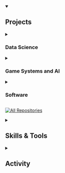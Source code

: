 <details open>
  <summary><h2>Projects</h2></summary>

  <details>
    <summary><h3>Data Science</h3></summary>
      <p align="left">
        <a href="https://github.com/CharlesO55/Music_Genre_Classifiers"><img width="33%" src="https://denvercoder1-github-readme-stats.vercel.app/api/pin/?username=CharlesO55&repo=Music_Genre_Classifiers&theme=react&hide_border=true" alt="Music_Genre_Classifiers"></a>
        <a href="https://github.com/CharlesO55/Nationwide_Dashboard_WebApp"><img width="33%" src="https://denvercoder1-github-readme-stats.vercel.app/api/pin/?username=CharlesO55&repo=Nationwide_Dashboard_WebApp&theme=react&hide_border=true" alt="Nationwide_Dashboard_WebApp"></a>
        <a href="https://github.com/dovodv/Predicting-MRT-3-Ridership-through-Machine-Learning"><img width="33%" src="https://denvercoder1-github-readme-stats.vercel.app/api/pin/?username=dovodv&repo=Predicting-MRT-3-Ridership-through-Machine-Learning&theme=react&hide_border=true" alt="Predicting-MRT-3-Ridership-through-Machine-Learning"></a>
        <a href="https://github.com/CharlesO55/VA_Casting_Recommender_System"><img width="33%" src="https://denvercoder1-github-readme-stats.vercel.app/api/pin/?username=CharlesO55&repo=VA_Casting_Recommender_System&theme=react&hide_border=true" alt="VA_Casting_Recommender_System"></a>
      </p>
  </details>


  <details>
    <summary><h3>Game Systems and AI</h3></summary>
      <p align="left">
        <a href="https://github.com/CharlesO55/GDAPDEV-Mobile_RPG"><img width="33%" src="https://denvercoder1-github-readme-stats.vercel.app/api/pin/?username=CharlesO55&repo=GDAPDEV-Mobile_RPG&theme=react&hide_border=true" alt="GDAPDEV-Mobile_RPG"></a>
        <a href="https://github.com/CharlesO55/GGJ-2024"><img width="33%" src="https://denvercoder1-github-readme-stats.vercel.app/api/pin/?username=CharlesO55&repo=GGJ-2024&theme=react&hide_border=true" alt="GGJ-2024"></a>
      </p>
  </details>

  <details>
    <summary><h3>Software</h3></summary>
      <p align="left">
        <a href="https://github.com/CharlesO55/GDINFMG_GenshinDatabase"><img width="33%" src="https://denvercoder1-github-readme-stats.vercel.app/api/pin/?username=CharlesO55&repo=GDINFMG_GenshinDatabase&theme=react&hide_border=true" alt="GDINFMG_GenshinDatabase"></a>
        <a href="https://github.com/CharlesO55/GDNETWK-WikiLinks_Game"><img width="33%" src="https://denvercoder1-github-readme-stats.vercel.app/api/pin/?username=CharlesO55&repo=GDNETWK-WikiLinks_Game&theme=react&hide_border=true" alt="GDNETWK-WikiLinks_Game"></a>
      </p>
  </details>
  
</details>

<a href="https://github.com/CharlesO55?tab=repositories&"><img alt="All Repositories" title="All Repositories" src="https://custom-icon-badges.demolab.com/badge/-Click%20Here%20For%20All%20My%20Repos-1F222E?style=for-the-badge&logoColor=white&logo=repo"/></a>


<details>
  <summary><h2>Skills & Tools</h2></summary>
  
  <h3>Languages</h3>

  <p>
    <a href="https://github.com/search?q=user%3ADenverCoder1+language%3Abash"><img alt="Bash" src="https://img.shields.io/badge/Bash-121011.svg?logo=gnu-bash&logoColor=white"></a>
    <a href="https://github.com/search?q=user%3ADenverCoder1+language%3Ac"><img alt="C" src="https://custom-icon-badges.demolab.com/badge/C-03599C.svg?logo=c-in-hexagon&logoColor=white"></a>
    <a href="https://github.com/search?q=user%3ADenverCoder1+language%3Acpp"><img alt="C++" src="https://custom-icon-badges.demolab.com/badge/C++-9C033A.svg?logo=cpp2&logoColor=white"></a>
    <a href="https://github.com/search?q=user%3ADenverCoder1+language%3Acsharp"><img alt="C#" src="https://custom-icon-badges.demolab.com/badge/C%23-68217A.svg?logo=cs2&logoColor=white"></a>
    <a href="https://github.com/search?q=user%3ADenverCoder1+language%3Acss"><img alt="CSS" src="https://img.shields.io/badge/CSS-1572B6.svg?logo=css3&logoColor=white"></a>
    <a href="https://github.com/search?q=user%3ADenverCoder1+language%3Ags"><img alt="Google Apps Script" src="https://custom-icon-badges.demolab.com/badge/Google%20Apps%20Script-02569B.svg?logo=gs&logoColor=white"></a>
    <a href="https://github.com/search?q=user%3ADenverCoder1+language%3Ahtml"><img alt="HTML" src="https://img.shields.io/badge/HTML-E34F26.svg?logo=html5&logoColor=white"></a>
    <a href="https://github.com/search?q=user%3ADenverCoder1+language%3Amarkdown"><img alt="Markdown" src="https://img.shields.io/badge/Markdown-000000.svg?logo=markdown&logoColor=white"></a>
    <a href="https://github.com/search?q=user%3ADenverCoder1+language%3Aphp"><img alt="PHP" src="https://img.shields.io/badge/PHP-777BB4.svg?logo=php&logoColor=white"></a>
    <a href="https://github.com/search?q=user%3ADenverCoder1+language%3Apython"><img alt="Python" src="https://img.shields.io/badge/Python-14354C.svg?logo=python&logoColor=white"></a>
    <a href="https://github.com/search?q=user%3ADenverCoder1+language%3Asql"><img alt="SQL" src="https://custom-icon-badges.demolab.com/badge/SQL-025E8C.svg?logo=database&logoColor=white"></a>        
  </p>
    
  <h3>Libraries</h3>
  
  <p>
    <a href="#"><img alt="Arduino" src="https://img.shields.io/badge/-Arduino-00979D?logo=Arduino&logoColor=white"></a>
    <a href="#"><img alt="NumPy" src="https://img.shields.io/badge/Numpy-013243.svg?logo=numpy&logoColor=white"></a>
    <a href="#"><img alt="Pandas" src="https://img.shields.io/badge/Pandas-150458.svg?logo=pandas&logoColor=white"></a>    
  </p>
  
  <h3>Software and Tools</h3>

  <p>
      <a href="#"><img alt="Adobe" src="https://img.shields.io/badge/Adobe-FF0000.svg?logo=adobe&logoColor=white"></a>
      <a href="#"><img alt="Android" src="https://img.shields.io/badge/Android-3DDC84?logo=android&logoColor=white"></a>
      <a href="#"><img alt="GitHub Desktop" src="https://img.shields.io/badge/GitHub%20Desktop-8034A9.svg?logo=github&logoColor=white"></a>
      <a href="#"><img alt="Google Sheets" src="https://img.shields.io/badge/Sheets-34A853.svg?logo=google%20sheets&logoColor=white"></a>
      <a href="#"><img alt="Jupyter" src="https://img.shields.io/badge/Jupyter-F37626.svg?logo=Jupyter&logoColor=white"></a>
      <a href="#"><img alt="OBS Studio" src="https://img.shields.io/badge/-OBS-302E31?logo=obs-studio&logoColor=white"></a>
      <a href="#"><img alt="Visual Studio Code" src="https://img.shields.io/badge/Visual%20Studio%20Code-0078d7.svg?logo=visual-studio-code&logoColor=white"></a>
  </p>
  
</details>

<details> 
  <summary><h2>Activity</h2></summary>

  [![Charles' github activity graph](https://github-readme-activity-graph.vercel.app/graph?username=CharlesO55&theme=react)](https://github.com/ashutosh00710/github-readme-activity-graph)

  <a href="https://github.com/anuraghazra/github-readme-stats"><img alt="Charles' Github Stats" src="https://denvercoder1-github-readme-stats.vercel.app/api/?username=CharlesO55&show_icons=true&include_all_commits=true&count_private=true&theme=react&hide_border=true&hide=contribs,prs" height="192px"/></a>
  <a href="https://github.com/anuraghazra/github-readme-stats"><img alt="Charles's Top Languages" src="https://denvercoder1-github-readme-stats.vercel.app/api/top-langs/?username=CharlesO55&langs_count=8&layout=compact&theme=react&hide_border=true&hide=Jupyter%20Notebook,Roff" height="192px"/></a>
  <br/>
  
  Activity Dashboard by [Ashutosh](https://github.com/ashutosh00710/github-readme-activity-graph)<br>
  Profile by [anuraghazra](https://github.com/anuraghazra/github-readme-stats)
</details>
